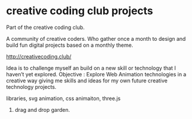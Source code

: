 # creative coding club projects

Part of the creative coding club. 

A community of creative coders. Who gather once a month to design and build fun digital projects based on a monthly theme.

http://creativecoding.club/

Idea is to challenge myself an build on a new skill or technology that I haven’t yet explored. 
Objective : 
Explore Web Animation technologies in a creative way giving me skills and ideas for my own future creative technology projects.

libraries, svg animation, css animaiton, three.js

 1. drag and drop garden. 
